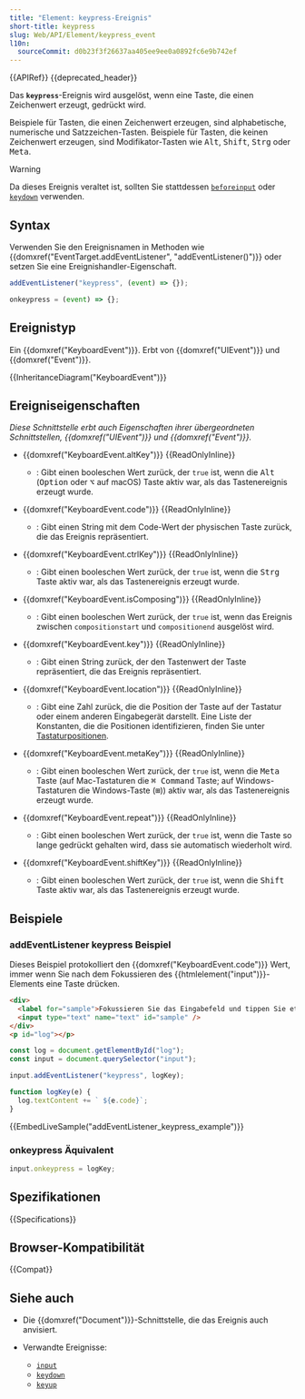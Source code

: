 ```yaml
---
title: "Element: keypress-Ereignis"
short-title: keypress
slug: Web/API/Element/keypress_event
l10n:
  sourceCommit: d0b23f3f26637aa405ee9ee0a0892fc6e9b742ef
---
```


{{APIRef}} {{deprecated_header}}

Das **`keypress`**-Ereignis wird ausgelöst, wenn eine Taste, die einen Zeichenwert erzeugt, gedrückt wird.

Beispiele für Tasten, die einen Zeichenwert erzeugen, sind alphabetische, numerische und Satzzeichen-Tasten. Beispiele für Tasten, die keinen Zeichenwert erzeugen, sind Modifikator-Tasten wie <kbd>Alt</kbd>, <kbd>Shift</kbd>, <kbd>Strg</kbd> oder <kbd>Meta</kbd>.

> [!WARNING]
> Da dieses Ereignis veraltet ist, sollten Sie stattdessen [`beforeinput`](/de/docs/Web/API/Element/beforeinput_event) oder [`keydown`](/de/docs/Web/API/Element/keydown_event) verwenden.

## Syntax

Verwenden Sie den Ereignisnamen in Methoden wie {{domxref("EventTarget.addEventListener", "addEventListener()")}} oder setzen Sie eine Ereignishandler-Eigenschaft.

```js
addEventListener("keypress", (event) => {});

onkeypress = (event) => {};
```

## Ereignistyp

Ein {{domxref("KeyboardEvent")}}. Erbt von {{domxref("UIEvent")}} und {{domxref("Event")}}.

{{InheritanceDiagram("KeyboardEvent")}}

## Ereigniseigenschaften

_Diese Schnittstelle erbt auch Eigenschaften ihrer übergeordneten Schnittstellen, {{domxref("UIEvent")}} und {{domxref("Event")}}._

- {{domxref("KeyboardEvent.altKey")}} {{ReadOnlyInline}}

  - : Gibt einen booleschen Wert zurück, der `true` ist, wenn die <kbd>Alt</kbd> (<kbd>Option</kbd> oder <kbd>⌥</kbd> auf macOS) Taste aktiv war, als das Tastenereignis erzeugt wurde.

- {{domxref("KeyboardEvent.code")}} {{ReadOnlyInline}}

  - : Gibt einen String mit dem Code-Wert der physischen Taste zurück, die das Ereignis repräsentiert.

- {{domxref("KeyboardEvent.ctrlKey")}} {{ReadOnlyInline}}

  - : Gibt einen booleschen Wert zurück, der `true` ist, wenn die <kbd>Strg</kbd> Taste aktiv war, als das Tastenereignis erzeugt wurde.

- {{domxref("KeyboardEvent.isComposing")}} {{ReadOnlyInline}}
  - : Gibt einen booleschen Wert zurück, der `true` ist, wenn das Ereignis zwischen `compositionstart` und `compositionend` ausgelöst wird.
- {{domxref("KeyboardEvent.key")}} {{ReadOnlyInline}}
  - : Gibt einen String zurück, der den Tastenwert der Taste repräsentiert, die das Ereignis repräsentiert.
- {{domxref("KeyboardEvent.location")}} {{ReadOnlyInline}}
  - : Gibt eine Zahl zurück, die die Position der Taste auf der Tastatur oder einem anderen Eingabegerät darstellt. Eine Liste der Konstanten, die die Positionen identifizieren, finden Sie unter [Tastaturpositionen](/de/docs/Web/API/KeyboardEvent#keyboard_locations).
- {{domxref("KeyboardEvent.metaKey")}} {{ReadOnlyInline}}

  - : Gibt einen booleschen Wert zurück, der `true` ist, wenn die <kbd>Meta</kbd> Taste (auf Mac-Tastaturen die <kbd>⌘ Command</kbd> Taste; auf Windows-Tastaturen die Windows-Taste (<kbd>⊞</kbd>)) aktiv war, als das Tastenereignis erzeugt wurde.

- {{domxref("KeyboardEvent.repeat")}} {{ReadOnlyInline}}
  - : Gibt einen booleschen Wert zurück, der `true` ist, wenn die Taste so lange gedrückt gehalten wird, dass sie automatisch wiederholt wird.
- {{domxref("KeyboardEvent.shiftKey")}} {{ReadOnlyInline}}

  - : Gibt einen booleschen Wert zurück, der `true` ist, wenn die <kbd>Shift</kbd> Taste aktiv war, als das Tastenereignis erzeugt wurde.

## Beispiele

### addEventListener keypress Beispiel

Dieses Beispiel protokolliert den {{domxref("KeyboardEvent.code")}} Wert, immer wenn Sie nach dem Fokussieren des {{htmlelement("input")}}-Elements eine Taste drücken.

```html
<div>
  <label for="sample">Fokussieren Sie das Eingabefeld und tippen Sie etwas:</label>
  <input type="text" name="text" id="sample" />
</div>
<p id="log"></p>
```

```js
const log = document.getElementById("log");
const input = document.querySelector("input");

input.addEventListener("keypress", logKey);

function logKey(e) {
  log.textContent += ` ${e.code}`;
}
```

{{EmbedLiveSample("addEventListener_keypress_example")}}

### onkeypress Äquivalent

```js
input.onkeypress = logKey;
```

## Spezifikationen

{{Specifications}}

## Browser-Kompatibilität

{{Compat}}

## Siehe auch

- Die {{domxref("Document")}}-Schnittstelle, die das Ereignis auch anvisiert.
- Verwandte Ereignisse:

  - [`input`](/de/docs/Web/API/Element/input_event)
  - [`keydown`](/de/docs/Web/API/Element/keydown_event)
  - [`keyup`](/de/docs/Web/API/Element/keyup_event)
